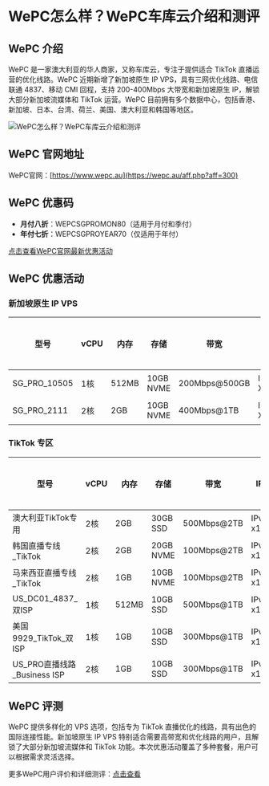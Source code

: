 # WePC怎么样？WePC车库云介绍和测评

## WePC 介绍

WePC 是一家澳大利亚的华人商家，又称车库云，专注于提供适合 TikTok 直播运营的优化线路。WePC 近期新增了新加坡原生 IP VPS，具有三网优化线路、电信联通 4837、移动 CMI 回程，支持 200-400Mbps 大带宽和新加坡原生 IP，解锁大部分新加坡流媒体和 TikTok 运营。WePC 目前拥有多个数据中心，包括香港、新加坡、日本、台湾、荷兰、美国、澳大利亚和韩国等地区。

![WePC怎么样？WePC车库云介绍和测评](https://github.com/user-attachments/assets/10f40374-b1a1-4d16-a9a1-c0df488120e3)

## WePC 官网地址

WePC官网：[https://www.wepc.au](https://wepc.au/aff.php?aff=300)

## WePC 优惠码

- **月付八折**：WEPCSGPROMON80（适用于月付和季付）
- **年付七折**：WEPCSGPROYEAR70（仅适用于年付）

[点击查看WePC官网最新优惠活动](https://wepc.au/aff.php?aff=300)

## WePC 优惠活动

### 新加坡原生 IP VPS

| 型号           | vCPU  | 内存   | 存储       | 带宽             | IP         | 现价        | 购买链接                                                |
|----------------|-------|--------|------------|------------------|------------|-------------|---------------------------------------------------------|
| SG_PRO_10505   | 1核   | 512MB  | 10GB NVME  | 200Mbps@500GB    | IPv4 X1    | ¥42.91/月   | [直达](https://wepc.au/aff.php?aff=300&pid=160)          |
| SG_PRO_2111    | 2核   | 2GB    | 10GB NVME  | 400Mbps@1TB      | IPv4 X1    | ¥81.47/月   | [直达](https://wepc.au/aff.php?aff=300&pid=161)          |

### TikTok 专区

| 型号                           | vCPU  | 内存  | 存储       | 带宽              | IP         | 现价        | 购买链接                                                |
|--------------------------------|-------|-------|------------|-------------------|------------|-------------|---------------------------------------------------------|
| 澳大利亚TikTok专用              | 2核   | 2GB   | 30GB SSD   | 500Mbps@2TB       | IPv4 x1    | ¥72.47/月   | [直达](https://wepc.au/aff.php?aff=300&pid=121)          |
| 韩国直播专线_TikTok             | 2核   | 2GB   | 20GB NVME  | 100Mbps@2TB       | IPv4 x1    | ¥82.20/月   | [直达](https://wepc.au/aff.php?aff=300&pid=154)          |
| 马来西亚直播专线_TikTok         | 2核   | 1GB   | 10GB NVME  | 100Mbps@2TB       | IPv4 x1    | ¥91.93/月   | [直达](https://wepc.au/aff.php?aff=300&pid=150)          |
| US_DC01_4837_双ISP              | 1核   | 512MB | 10GB SSD   | 500Mbps@1TB       | IPv4 x1    | ¥35.02/月   | [直达](https://wepc.au/aff.php?aff=300&pid=129)          |
| 美国9929_TikTok_双ISP           | 1核   | 1GB   | 10GB SSD   | 300Mbps@1TB       | IPv4 x1    | ¥62.74/月   | [直达](https://wepc.au/aff.php?aff=300&pid=130)          |
| US_PRO直播线路_Business ISP     | 2核   | 1GB   | 10GB SSD   | 300Mbps@1TB       | IPv4 x1    | ¥62.74/月   | [直达](https://wepc.au/aff.php?aff=300&pid=132)          |

## WePC 评测

WePC 提供多样化的 VPS 选项，包括专为 TikTok 直播优化的线路，具有出色的国际连接性能。新加坡原生 IP VPS 特别适合需要高带宽和优化线路的用户，且解锁了大部分新加坡流媒体和 TikTok 功能。本次优惠活动覆盖了多种套餐，用户可以根据需求灵活选择。

更多WePC用户评价和详细测评：[点击查看](https://wepc.au/aff.php?aff=300)
